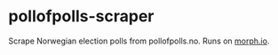 # pollofpolls-scraper

Scrape Norwegian election polls from pollofpolls.no. Runs on [morph.io](https://morph.io).



